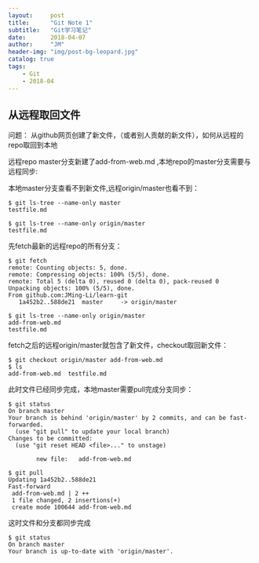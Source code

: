 ```yaml
---
layout:     post
title:      "Git Note 1"
subtitle:   "Git学习笔记"
date:       2018-04-07
author:     "JM"
header-img: "img/post-bg-leopard.jpg"
catalog: true
tags:
    - Git
    - 2018-04
---
```


## 从远程取回文件

问题： 从github网页创建了新文件，（或者别人贡献的新文件），如何从远程的repo取回到本地

远程repo master分支新建了add-from-web.md ,本地repo的master分支需要与远程同步:

本地master分支查看不到新文件,远程origin/master也看不到：

```
$ git ls-tree --name-only master
testfile.md

$ git ls-tree --name-only origin/master
testfile.md
```

先fetch最新的远程repo的所有分支：

```
$ git fetch
remote: Counting objects: 5, done.
remote: Compressing objects: 100% (5/5), done.
remote: Total 5 (delta 0), reused 0 (delta 0), pack-reused 0
Unpacking objects: 100% (5/5), done.
From github.com:JMing-Li/learn-git
   1a452b2..588de21  master     -> origin/master

$ git ls-tree --name-only origin/master
add-from-web.md
testfile.md
```

fetch之后的远程origin/master就包含了新文件，checkout取回新文件：
```
$ git checkout origin/master add-from-web.md
$ ls
add-from-web.md  testfile.md
```

此时文件已经同步完成，本地master需要pull完成分支同步：
```
$ git status
On branch master
Your branch is behind 'origin/master' by 2 commits, and can be fast-forwarded.
  (use "git pull" to update your local branch)
Changes to be committed:
  (use "git reset HEAD <file>..." to unstage)

        new file:   add-from-web.md

$ git pull
Updating 1a452b2..588de21
Fast-forward
 add-from-web.md | 2 ++
 1 file changed, 2 insertions(+)
 create mode 100644 add-from-web.md

```
这时文件和分支都同步完成
```
$ git status
On branch master
Your branch is up-to-date with 'origin/master'.
```





